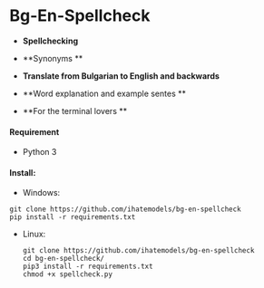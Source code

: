# Bg-En-Spellcheck

- **Spellchecking**

- **Synonyms **

- **Translate from Bulgarian to English and backwards**

- **Word explanation and example sentes **

- **For the terminal lovers **

#### Requirement

- Python 3



#### Install:

- Windows:

```
git clone https://github.com/ihatemodels/bg-en-spellcheck
pip install -r requirements.txt 
```

- Linux:
  
  ```
  git clone https://github.com/ihatemodels/bg-en-spellcheck
  cd bg-en-spellcheck/
  pip3 install -r requirements.txt
  chmod +x spellcheck.py
  ```


